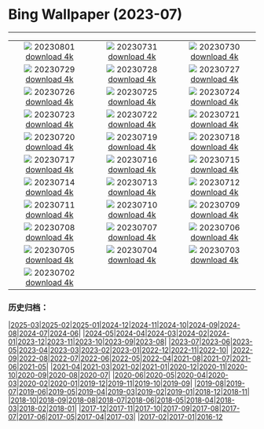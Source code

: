 # Bing Wallpaper (2023-07)
**************
| | | |
| :----: | :----: | :----: |
| ![](https://www.bing.com/th?id=OHR.DenaliClimber_DE-DE2152718448_1920x1080.jpg) 20230801 [download 4k](https://www.bing.com/th?id=OHR.DenaliClimber_DE-DE2152718448_UHD.jpg) | ![](https://www.bing.com/th?id=OHR.RockHouse_DE-DE8842375533_1920x1080.jpg) 20230731 [download 4k](https://www.bing.com/th?id=OHR.RockHouse_DE-DE8842375533_UHD.jpg) | ![](https://www.bing.com/th?id=OHR.FoxCubs_DE-DE0132480419_1920x1080.jpg) 20230730 [download 4k](https://www.bing.com/th?id=OHR.FoxCubs_DE-DE0132480419_UHD.jpg) |
| ![](https://www.bing.com/th?id=OHR.TigerIndia_DE-DE7523185756_1920x1080.jpg) 20230729 [download 4k](https://www.bing.com/th?id=OHR.TigerIndia_DE-DE7523185756_UHD.jpg) | ![](https://www.bing.com/th?id=OHR.SanBlasIslands_DE-DE7177823462_1920x1080.jpg) 20230728 [download 4k](https://www.bing.com/th?id=OHR.SanBlasIslands_DE-DE7177823462_UHD.jpg) | ![](https://www.bing.com/th?id=OHR.ParisLouvre_DE-DE5257650746_1920x1080.jpg) 20230727 [download 4k](https://www.bing.com/th?id=OHR.ParisLouvre_DE-DE5257650746_UHD.jpg) |
| ![](https://www.bing.com/th?id=OHR.MangrovePark_DE-DE4871717543_1920x1080.jpg) 20230726 [download 4k](https://www.bing.com/th?id=OHR.MangrovePark_DE-DE4871717543_UHD.jpg) | ![](https://www.bing.com/th?id=OHR.LasLagunas_DE-DE3855429319_1920x1080.jpg) 20230725 [download 4k](https://www.bing.com/th?id=OHR.LasLagunas_DE-DE3855429319_UHD.jpg) | ![](https://www.bing.com/th?id=OHR.ZebraCousins_DE-DE3138525092_1920x1080.jpg) 20230724 [download 4k](https://www.bing.com/th?id=OHR.ZebraCousins_DE-DE3138525092_UHD.jpg) |
| ![](https://www.bing.com/th?id=OHR.TeaEstate_DE-DE1060002531_1920x1080.jpg) 20230723 [download 4k](https://www.bing.com/th?id=OHR.TeaEstate_DE-DE1060002531_UHD.jpg) | ![](https://www.bing.com/th?id=OHR.HammockDay_DE-DE0611362682_1920x1080.jpg) 20230722 [download 4k](https://www.bing.com/th?id=OHR.HammockDay_DE-DE0611362682_UHD.jpg) | ![](https://www.bing.com/th?id=OHR.BridgeNorway_DE-DE0132914510_1920x1080.jpg) 20230721 [download 4k](https://www.bing.com/th?id=OHR.BridgeNorway_DE-DE0132914510_UHD.jpg) |
| ![](https://www.bing.com/th?id=OHR.MoonDayArtemis_DE-DE8692746129_1920x1080.jpg) 20230720 [download 4k](https://www.bing.com/th?id=OHR.MoonDayArtemis_DE-DE8692746129_UHD.jpg) | ![](https://www.bing.com/th?id=OHR.CrescentLake_DE-DE8242046446_1920x1080.jpg) 20230719 [download 4k](https://www.bing.com/th?id=OHR.CrescentLake_DE-DE8242046446_UHD.jpg) | ![](https://www.bing.com/th?id=OHR.HinterseeLake_DE-DE7814491503_1920x1080.jpg) 20230718 [download 4k](https://www.bing.com/th?id=OHR.HinterseeLake_DE-DE7814491503_UHD.jpg) |
| ![](https://www.bing.com/th?id=OHR.CavanCastle_DE-DE6494327966_1920x1080.jpg) 20230717 [download 4k](https://www.bing.com/th?id=OHR.CavanCastle_DE-DE6494327966_UHD.jpg) | ![](https://www.bing.com/th?id=OHR.BearHoleBrook_DE-DE2188563050_1920x1080.jpg) 20230716 [download 4k](https://www.bing.com/th?id=OHR.BearHoleBrook_DE-DE2188563050_UHD.jpg) | ![](https://www.bing.com/th?id=OHR.CastelmazzanoSunrise_DE-DE1863686096_1920x1080.jpg) 20230715 [download 4k](https://www.bing.com/th?id=OHR.CastelmazzanoSunrise_DE-DE1863686096_UHD.jpg) |
| ![](https://www.bing.com/th?id=OHR.BerlinBotanicGarden_DE-DE9639531635_1920x1080.jpg) 20230714 [download 4k](https://www.bing.com/th?id=OHR.BerlinBotanicGarden_DE-DE9639531635_UHD.jpg) | ![](https://www.bing.com/th?id=OHR.ZhangyeGeopark_DE-DE5899519482_1920x1080.jpg) 20230713 [download 4k](https://www.bing.com/th?id=OHR.ZhangyeGeopark_DE-DE5899519482_UHD.jpg) | ![](https://www.bing.com/th?id=OHR.HinterseeBavaria_DE-DE6864169933_1920x1080.jpg) 20230712 [download 4k](https://www.bing.com/th?id=OHR.HinterseeBavaria_DE-DE6864169933_UHD.jpg) |
| ![](https://www.bing.com/th?id=OHR.WorldPopDay_DE-DE5116367774_1920x1080.jpg) 20230711 [download 4k](https://www.bing.com/th?id=OHR.WorldPopDay_DE-DE5116367774_UHD.jpg) | ![](https://www.bing.com/th?id=OHR.SomersetLavender_DE-DE4562523313_1920x1080.jpg) 20230710 [download 4k](https://www.bing.com/th?id=OHR.SomersetLavender_DE-DE4562523313_UHD.jpg) | ![](https://www.bing.com/th?id=OHR.MoselleRiver_DE-DE4111519220_1920x1080.jpg) 20230709 [download 4k](https://www.bing.com/th?id=OHR.MoselleRiver_DE-DE4111519220_UHD.jpg) |
| ![](https://www.bing.com/th?id=OHR.CooperChapel_DE-DE3457658081_1920x1080.jpg) 20230708 [download 4k](https://www.bing.com/th?id=OHR.CooperChapel_DE-DE3457658081_UHD.jpg) | ![](https://www.bing.com/th?id=OHR.CocoaPods_DE-DE2913342823_1920x1080.jpg) 20230707 [download 4k](https://www.bing.com/th?id=OHR.CocoaPods_DE-DE2913342823_UHD.jpg) | ![](https://www.bing.com/th?id=OHR.KissingPenguins_DE-DE4462202063_1920x1080.jpg) 20230706 [download 4k](https://www.bing.com/th?id=OHR.KissingPenguins_DE-DE4462202063_UHD.jpg) |
| ![](https://www.bing.com/th?id=OHR.CorfuBeach_DE-DE3578833784_1920x1080.jpg) 20230705 [download 4k](https://www.bing.com/th?id=OHR.CorfuBeach_DE-DE3578833784_UHD.jpg) | ![](https://www.bing.com/th?id=OHR.GrasslandsNationalParkSaskachewan_DE-DE4287828345_1920x1080.jpg) 20230704 [download 4k](https://www.bing.com/th?id=OHR.GrasslandsNationalParkSaskachewan_DE-DE4287828345_UHD.jpg) | ![](https://www.bing.com/th?id=OHR.CoyoteBanff_DE-DE4348536684_1920x1080.jpg) 20230703 [download 4k](https://www.bing.com/th?id=OHR.CoyoteBanff_DE-DE4348536684_UHD.jpg) |
| ![](https://www.bing.com/th?id=OHR.HalfwayBoats_DE-DE4239098314_1920x1080.jpg) 20230702 [download 4k](https://www.bing.com/th?id=OHR.HalfwayBoats_DE-DE4239098314_UHD.jpg) |  |  |

### 历史归档：

|[2025-03](bing/2025-03/2025-03.md)|[2025-02](bing/2025-02/2025-02.md)|[2025-01](bing/2025-01/2025-01.md)|[2024-12](bing/2024-12/2024-12.md)|[2024-11](bing/2024-11/2024-11.md)|[2024-10](bing/2024-10/2024-10.md)|[2024-09](bing/2024-09/2024-09.md)|[2024-08](bing/2024-08/2024-08.md)|[2024-07](bing/2024-07/2024-07.md)|[2024-06](bing/2024-06/2024-06.md)|
|[2024-05](bing/2024-05/2024-05.md)|[2024-04](bing/2024-04/2024-04.md)|[2024-03](bing/2024-03/2024-03.md)|[2024-02](bing/2024-02/2024-02.md)|[2024-01](bing/2024-01/2024-01.md)|[2023-12](bing/2023-12/2023-12.md)|[2023-11](bing/2023-11/2023-11.md)|[2023-10](bing/2023-10/2023-10.md)|[2023-09](bing/2023-09/2023-09.md)|[2023-08](bing/2023-08/2023-08.md)|
|[2023-07](bing/2023-07/2023-07.md)|[2023-06](bing/2023-06/2023-06.md)|[2023-05](bing/2023-05/2023-05.md)|[2023-04](bing/2023-04/2023-04.md)|[2023-03](bing/2023-03/2023-03.md)|[2023-02](bing/2023-02/2023-02.md)|[2023-01](bing/2023-01/2023-01.md)|[2022-12](bing/2022-12/2022-12.md)|[2022-11](bing/2022-11/2022-11.md)|[2022-10](bing/2022-10/2022-10.md)|
|[2022-09](bing/2022-09/2022-09.md)|[2022-08](bing/2022-08/2022-08.md)|[2022-07](bing/2022-07/2022-07.md)|[2022-06](bing/2022-06/2022-06.md)|[2022-05](bing/2022-05/2022-05.md)|[2022-04](bing/2022-04/2022-04.md)|[2021-08](bing/2021-08/2021-08.md)|[2021-07](bing/2021-07/2021-07.md)|[2021-06](bing/2021-06/2021-06.md)|[2021-05](bing/2021-05/2021-05.md)|
|[2021-04](bing/2021-04/2021-04.md)|[2021-03](bing/2021-03/2021-03.md)|[2021-02](bing/2021-02/2021-02.md)|[2021-01](bing/2021-01/2021-01.md)|[2020-12](bing/2020-12/2020-12.md)|[2020-11](bing/2020-11/2020-11.md)|[2020-10](bing/2020-10/2020-10.md)|[2020-09](bing/2020-09/2020-09.md)|[2020-08](bing/2020-08/2020-08.md)|[2020-07](bing/2020-07/2020-07.md)|
|[2020-06](bing/2020-06/2020-06.md)|[2020-05](bing/2020-05/2020-05.md)|[2020-04](bing/2020-04/2020-04.md)|[2020-03](bing/2020-03/2020-03.md)|[2020-02](bing/2020-02/2020-02.md)|[2020-01](bing/2020-01/2020-01.md)|[2019-12](bing/2019-12/2019-12.md)|[2019-11](bing/2019-11/2019-11.md)|[2019-10](bing/2019-10/2019-10.md)|[2019-09](bing/2019-09/2019-09.md)|
|[2019-08](bing/2019-08/2019-08.md)|[2019-07](bing/2019-07/2019-07.md)|[2019-06](bing/2019-06/2019-06.md)|[2019-05](bing/2019-05/2019-05.md)|[2019-04](bing/2019-04/2019-04.md)|[2019-03](bing/2019-03/2019-03.md)|[2019-02](bing/2019-02/2019-02.md)|[2019-01](bing/2019-01/2019-01.md)|[2018-12](bing/2018-12/2018-12.md)|[2018-11](bing/2018-11/2018-11.md)|
|[2018-10](bing/2018-10/2018-10.md)|[2018-09](bing/2018-09/2018-09.md)|[2018-08](bing/2018-08/2018-08.md)|[2018-07](bing/2018-07/2018-07.md)|[2018-06](bing/2018-06/2018-06.md)|[2018-05](bing/2018-05/2018-05.md)|[2018-04](bing/2018-04/2018-04.md)|[2018-03](bing/2018-03/2018-03.md)|[2018-02](bing/2018-02/2018-02.md)|[2018-01](bing/2018-01/2018-01.md)|
|[2017-12](bing/2017-12/2017-12.md)|[2017-11](bing/2017-11/2017-11.md)|[2017-10](bing/2017-10/2017-10.md)|[2017-09](bing/2017-09/2017-09.md)|[2017-08](bing/2017-08/2017-08.md)|[2017-07](bing/2017-07/2017-07.md)|[2017-06](bing/2017-06/2017-06.md)|[2017-05](bing/2017-05/2017-05.md)|[2017-04](bing/2017-04/2017-04.md)|[2017-03](bing/2017-03/2017-03.md)|
|[2017-02](bing/2017-02/2017-02.md)|[2017-01](bing/2017-01/2017-01.md)|[2016-12](bing/2016-12/2016-12.md)